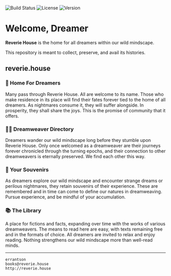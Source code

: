 ![Build Status](https://img.shields.io/badge/build-live-lightgreen) ![License](https://img.shields.io/badge/license-CC0_OSS-slateblue) ![Version](https://img.shields.io/badge/version-v1.012-lightgrey)

# Welcome, Dreamer

**Reverie House** is the home for all dreamers within our wild mindscape.

This repository is meant to collect, preserve, and avail its histories.

## reverie.house

### 🏰 Home For Dreamers
Many pass through Reverie House. All are welcome to its name. Those who make residence in its place will find their fates forever tied to the home of all dreamers. As nightmares consume it, they will suffer alongside. In prosperity, they shall share the joys. This is the promise of community that it offers.

### 🧙‍♂️ Dreamweaver Directory
Dreamers wander our wild mindscape long before they stumble upon Reverie House. Only once welcomed as a dreamweaver are their journeys forever chronicled through the turning epochs, and their connection to other dreamweavers is eternally preserved. We find each other this way.

### 🔮 Your Souvenirs
As dreamers explore our wild mindscape and encounter strange dreams or perilous nightmares, they retain souvenirs of their experience. These are remembered and in time can come to define our natures in dreamweaving. Pursue experience, and be mindful of your accumulation.

### 📚 The Library
A place for fictions and facts, expanding over time with the works of various dreamweavers. The means to read here are easy, with texts remaining free and in the formats of choice. All dreamers are invited to relax and enjoy reading. Nothing strengthens our wild mindscape more than well-read minds.

---

    errantson  
    books@reverie.house  
    http://reverie.house
